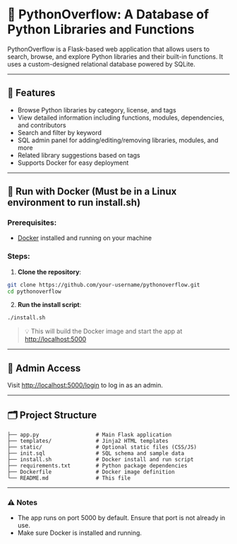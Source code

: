 # 🐍 PythonOverflow: A Database of Python Libraries and Functions

PythonOverflow is a Flask-based web application that allows users to search, browse, and explore Python libraries and their built-in functions. It uses a custom-designed relational database powered by SQLite.

---

## 🚀 Features

- Browse Python libraries by category, license, and tags
- View detailed information including functions, modules, dependencies, and contributors
- Search and filter by keyword
- SQL admin panel for adding/editing/removing libraries, modules, and more
- Related library suggestions based on tags
- Supports Docker for easy deployment

---

## 🐳 Run with Docker (Must be in a Linux environment to run install.sh)

### Prerequisites:
- [Docker](https://www.docker.com/) installed and running on your machine

### Steps:

1. **Clone the repository**:
```bash
git clone https://github.com/your-username/pythonoverflow.git
cd pythonoverflow
```

2. **Run the install script**:
```bash
./install.sh
```
> 💡 This will build the Docker image and start the app at [http://localhost:5000](http://localhost:5000)

---

## 🔐 Admin Access

Visit [http://localhost:5000/login](http://localhost:5000/login) to log in as an admin.

---

## 🗂 Project Structure

```
├── app.py                  # Main Flask application
├── templates/              # Jinja2 HTML templates
├── static/                 # Optional static files (CSS/JS)
├── init.sql                # SQL schema and sample data
├── install.sh              # Docker install and run script
├── requirements.txt        # Python package dependencies
├── Dockerfile              # Docker image definition
└── README.md               # This file
```

---


### ⚠️ Notes
- The app runs on port 5000 by default. Ensure that port is not already in use.
- Make sure Docker is installed and running.
